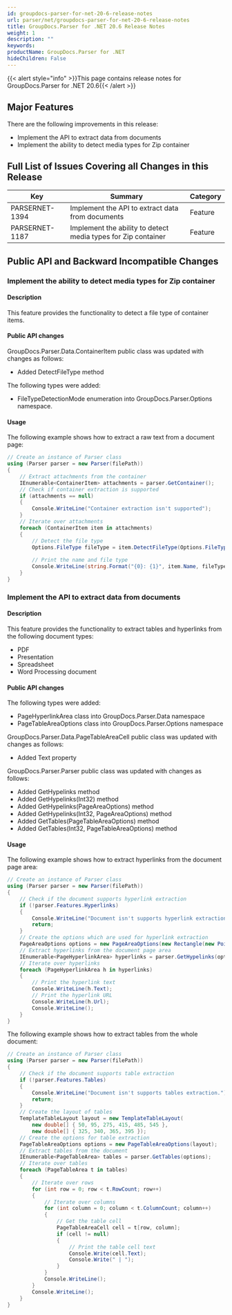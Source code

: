 ```yaml
---
id: groupdocs-parser-for-net-20-6-release-notes
url: parser/net/groupdocs-parser-for-net-20-6-release-notes
title: GroupDocs.Parser for .NET 20.6 Release Notes
weight: 1
description: ""
keywords: 
productName: GroupDocs.Parser for .NET
hideChildren: False
---
```

{{< alert style="info" >}}This page contains release notes for GroupDocs.Parser for .NET 20.6{{< /alert >}}

## Major Features

There are the following improvements in this release:

*   Implement the API to extract data from documents
*   Implement the ability to detect media types for Zip container

## Full List of Issues Covering all Changes in this Release

| Key | Summary | Category |
| --- | --- | --- |
| PARSERNET-1394 | Implement the API to extract data from documents | Feature |
| PARSERNET-1187 | Implement the ability to detect media types for Zip container | Feature |

## Public API and Backward Incompatible Changes

### Implement the ability to detect media types for Zip container

#### Description

This feature provides the functionality to detect a file type of container items.

#### Public API changes

GroupDocs.Parser.Data.ContainerItem public class was updated with changes as follows:

*    Added DetectFileType method

The following types were added:

*    FileTypeDetectionMode enumeration into GroupDocs.Parser.Options namespace.

#### Usage

The following example shows how to extract a raw text from a document page:

```csharp
// Create an instance of Parser class
using (Parser parser = new Parser(filePath))
{
    // Extract attachments from the container
    IEnumerable<ContainerItem> attachments = parser.GetContainer();
    // Check if container extraction is supported
    if (attachments == null)
    {
        Console.WriteLine("Container extraction isn't supported");
    }
    // Iterate over attachments
    foreach (ContainerItem item in attachments)
    {
        // Detect the file type
        Options.FileType fileType = item.DetectFileType(Options.FileTypeDetectionMode.Default);
          
        // Print the name and file type
        Console.WriteLine(string.Format("{0}: {1}", item.Name, fileType));
    }
}
```

### Implement the API to extract data from documents

#### Description

This feature provides the functionality to extract tables and hyperlinks from the following document types:

*    PDF
*    Presentation
*    Spreadsheet
*    Word Processing document

#### Public API changes

The following types were added:

*    PageHyperlinkArea class into GroupDocs.Parser.Data namespace
*    PageTableAreaOptions class into GroupDocs.Parser.Options namespace

GroupDocs.Parser.Data.PageTableAreaCell public class was updated with changes as follows:

*    Added Text property

GroupDocs.Parser.Parser public class was updated with changes as follows:

*    Added GetHypelinks method
*    Added GetHypelinks(Int32) method
*    Added GetHypelinks(PageAreaOptions) method
*    Added GetHypelinks(Int32, PageAreaOptions) method
*    Added GetTables(PageTableAreaOptions) method
*    Added GetTables(Int32, PageTableAreaOptions) method

#### Usage

The following example shows how to extract hyperlinks from the document page area:

```csharp
// Create an instance of Parser class
using (Parser parser = new Parser(filePath))
{
    // Check if the document supports hyperlink extraction
    if (!parser.Features.Hyperlinks)
    {
        Console.WriteLine("Document isn't supports hyperlink extraction.");
        return;
    }
    // Create the options which are used for hyperlink extraction
    PageAreaOptions options = new PageAreaOptions(new Rectangle(new Point(380, 90), new Size(150, 50)));
    // Extract hyperlinks from the document page area
    IEnumerable<PageHyperlinkArea> hyperlinks = parser.GetHypelinks(options);
    // Iterate over hyperlinks
    foreach (PageHyperlinkArea h in hyperlinks)
    {
        // Print the hyperlink text
        Console.WriteLine(h.Text);
        // Print the hyperlink URL
        Console.WriteLine(h.Url);
        Console.WriteLine();
    }
}
```

The following example shows how to extract tables from the whole document:

```csharp
// Create an instance of Parser class
using (Parser parser = new Parser(filePath))
{
    // Check if the document supports table extraction
    if (!parser.Features.Tables)
    {
        Console.WriteLine("Document isn't supports tables extraction.");
        return;
    }
    // Create the layout of tables
    TemplateTableLayout layout = new TemplateTableLayout(
        new double[] { 50, 95, 275, 415, 485, 545 },
        new double[] { 325, 340, 365, 395 });
    // Create the options for table extraction
    PageTableAreaOptions options = new PageTableAreaOptions(layout);
    // Extract tables from the document
    IEnumerable<PageTableArea> tables = parser.GetTables(options);
    // Iterate over tables
    foreach (PageTableArea t in tables)
    {
        // Iterate over rows
        for (int row = 0; row < t.RowCount; row++)
        {
            // Iterate over columns
            for (int column = 0; column < t.ColumnCount; column++)
            {
                // Get the table cell
                PageTableAreaCell cell = t[row, column];
                if (cell != null)
                {
                    // Print the table cell text
                    Console.Write(cell.Text);
                    Console.Write(" | ");
                }
            }
            Console.WriteLine();
        }
        Console.WriteLine();
    }
}
```